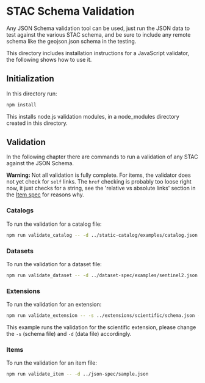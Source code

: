 # STAC Schema Validation

Any JSON Schema validation tool can be used, just run the JSON data to test against the various STAC schema, and be sure to include any remote schema like the geojson.json schema in the testing. 

This directory includes installation instructions for a JavaScript validator, the following shows how to use it.

## Initialization

In this directory run:

```bash
npm install
```

This installs node.js validation modules, in a node_modules directory created in this directory.

## Validation

In the following chapter there are commands to run a validation of any STAC against the JSON Schema.

**Warning:** Not all validation is fully complete. For items, the validator does not yet check for `self` 
links. The `href` checking is probably too loose right now, it just checks for a string, see the 
'relative vs absolute links' section  in the [Item spec](../json-spec/json-spec.md) for reasons why. 

### Catalogs

To run the validation for a catalog file:

```bash
npm run validate_catalog -- -d ../static-catalog/examples/catalog.json
```

### Datasets

To run the validation for a dataset file:

```bash
npm run validate_dataset -- -d ../dataset-spec/examples/sentinel2.json
```

### Extensions

To run the validation for an extension:

```bash
npm run validate_extension -- -s ../extensions/scientific/schema.json -d ../extensions/scientific/example-merraclim.json
```

This example runs the validation for the scientific extension, please change the `-s` (schema file) and `-d` (data file) accordingly.

### Items

To run the validation for an item file:

```bash
npm run validate_item -- -d ../json-spec/sample.json
```
